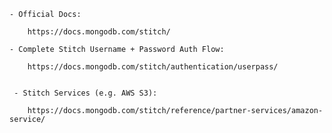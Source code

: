 


    - Official Docs:

        https://docs.mongodb.com/stitch/

    - Complete Stitch Username + Password Auth Flow:

        https://docs.mongodb.com/stitch/authentication/userpass/


     - Stitch Services (e.g. AWS S3):

        https://docs.mongodb.com/stitch/reference/partner-services/amazon-service/
